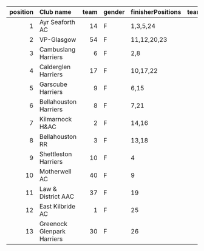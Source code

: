 |   position | Club name                  |   team | gender   | finisherPositions   |   teamPoints |   penaltyPoints |   totalPoints |   totalFinishers | Website                                    |
|-----------:|:---------------------------|-------:|:---------|:--------------------|-------------:|----------------:|--------------:|-----------------:|:-------------------------------------------|
|          1 | Ayr Seaforth AC            |     14 | F        | 1,3,5,24            |           33 |               0 |            33 |                4 | https://www.ayrseaforth.co.uk/             |
|          2 | VP-Glasgow                 |     54 | F        | 11,12,20,23         |           66 |               0 |            66 |                4 | https://www.vp-glasgow.com                 |
|          3 | Cambuslang Harriers        |      6 | F        | 2,8                 |           10 |              72 |            82 |                2 | https://cambuslangharriers.org/            |
|          4 | Calderglen Harriers        |     17 | F        | 10,17,22            |           49 |              36 |            85 |                3 | http://www.calderglenharriers.org.uk/      |
|          5 | Garscube Harriers          |      9 | F        | 6,15                |           21 |              72 |            93 |                2 | https://www.garscubeharriers.org.uk/       |
|          6 | Bellahouston Harriers      |      8 | F        | 7,21                |           28 |              72 |           100 |                2 | http://www.bellahoustonharriers.co.uk/     |
|          7 | Kilmarnock H&AC            |      2 | F        | 14,16               |           30 |              72 |           102 |                2 | http://www.kilmarnockharriers.com/         |
|          8 | Bellahouston RR            |      3 | F        | 13,18               |           31 |              72 |           103 |                2 | https://www.bellahoustonroadrunners.co.uk/ |
|          9 | Shettleston Harriers       |     10 | F        | 4                   |            4 |             108 |           112 |                1 | http://shettlestonharriers.org.uk/         |
|         10 | Motherwell AC              |     40 | F        | 9                   |            9 |             108 |           117 |                1 | https://motherwellac.com/                  |
|         11 | Law & District AAC         |     37 | F        | 19                  |           19 |             108 |           127 |                1 | http://www.lawaac.co.uk/                   |
|         12 | East Kilbride AC           |      1 | F        | 25                  |           25 |             108 |           133 |                1 | http://www.ekac.org.uk/                    |
|         13 | Greenock Glenpark Harriers |     30 | F        | 26                  |           26 |             108 |           134 |                1 | https://greenockglenparkharriers.com/      |